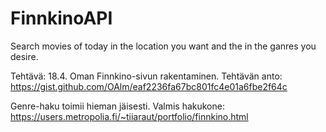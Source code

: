 # FinnkinoAPI
Search movies of today in the location you want and the in the ganres you desire.

Tehtävä: 18.4. Oman Finnkino-sivun rakentaminen.
Tehtävän anto: https://gist.github.com/OAlm/eaf2236fa67bc801fc4e01a6fbe2f64c

Genre-haku toimii hieman jäisesti.
Valmis hakukone: https://users.metropolia.fi/~tiiaraut/portfolio/finnkino.html
